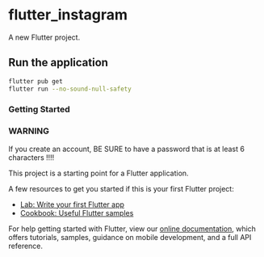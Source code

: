 # flutter_instagram

A new Flutter project.

## Run the application

```bash
flutter pub get
flutter run --no-sound-null-safety
```

### Getting Started


### WARNING

If you create an account, BE SURE to have a password that is at least 6 characters !!!!



This project is a starting point for a Flutter application.

A few resources to get you started if this is your first Flutter project:

- [Lab: Write your first Flutter app](https://flutter.dev/docs/get-started/codelab)
- [Cookbook: Useful Flutter samples](https://flutter.dev/docs/cookbook)

For help getting started with Flutter, view our
[online documentation](https://flutter.dev/docs), which offers tutorials,
samples, guidance on mobile development, and a full API reference.
